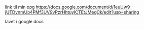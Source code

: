 link til min opg https://docs.google.com/document/d/1euUw9-jUTDvnmUb4PMf3UV9vPzrHhtuyICTEtJMegCk/edit?usp=sharing

lavet i google docs